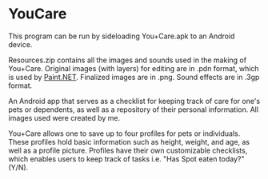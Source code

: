# YouCare
This program can be run by sideloading You+Care.apk to an Android device.

Resources.zip contains all the images and sounds used in the making of You+Care. Original images (with layers) for editing are in .pdn format, which is used by [Paint.NET](https://www.getpaint.net/). Finalized images are in .png. Sound effects are in .3gp format.

An Android app that serves as a checklist for keeping track of care for one's pets or dependents, as well as a repository of their personal information. All images used were created by me.

You+Care allows one to save up to four profiles for pets or individuals. These profiles hold basic information such as height, weight, and age, as well as a profile picture. Profiles have their own customizable checklists, which enables users to keep track of tasks i.e. "Has Spot eaten today?" (Y/N).
